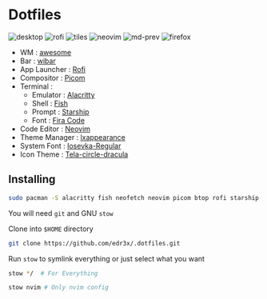 # Dotfiles

![desktop](https://user-images.githubusercontent.com/45848083/203314137-03c75847-dde5-427a-aff3-5bef0d3d11ff.png)
![rofi](https://user-images.githubusercontent.com/45848083/203314240-ec3effc0-8929-477d-8f36-8b5bac64c711.png)
![tiles](https://user-images.githubusercontent.com/45848083/203383190-4a23bbc3-47c7-4f0e-a499-6226eecf965c.png)
![neovim](https://user-images.githubusercontent.com/45848083/211153511-025e2a49-53ec-4e38-8c07-8eb040ee3ee0.png)
![md-prev](https://user-images.githubusercontent.com/45848083/203316229-e9ea2784-84bc-4705-aa6e-903d7c106b81.png)
![firefox](https://user-images.githubusercontent.com/45848083/203314824-737c6de0-8ed5-4fd0-af41-0c4d1d566a18.png)

- WM : [awesome](https://awesomewm.org/)
- Bar : [wibar](https://awesomewm.org/apidoc/popups_and_bars/awful.wibar.html)
- App Launcher : [Rofi](https://github.com/davatorium/rofi/)
- Compositor : [Picom](https://github.com/yshui/picom)
- Terminal :
    - Emulator : [Alacritty](https://alacritty.org/)
    - Shell : [Fish](https://fishshell.com/)
    - Prompt : [Starship](https://starship.rs/)
    - Font : [Fira Code](https://www.nerdfonts.com/font-downloads)
- Code Editor : [Neovim](https://neovim.io/)
- Theme Manager : [lxappearance](https://archlinux.org/packages/community/x86_64/lxappearance/)
- System Font : [Iosevka-Regular](https://github.com/be5invis/Iosevka)
- Icon Theme : [Tela-circle-dracula](https://www.xfce-look.org/p/1359276/)

## Installing

```bash
sudo pacman -S alacritty fish neofetch neovim picom btop rofi starship tmux stow git-delta
```

You will need `git` and GNU `stow`

Clone into `$HOME` directory

```bash
git clone https://github.com/edr3x/.dotfiles.git 
```

Run `stow` to symlink everything or just select what you want

```bash
stow */  # For Everything
```

```bash
stow nvim # Only nvim config
```
